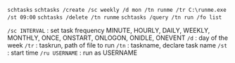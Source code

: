 `schtasks`
`schtasks /create /sc weekly /d mon /tn runme /tr C:\runme.exe /st 09:00`
`schtasks /delete /tn runme`
`schtasks /query /tn run /fo list`

`/sc INTERVAL` : set task frequency 
	 MINUTE, HOURLY, DAILY, WEEKLY, MONTHLY, ONCE, ONSTART, ONLOGON, ONIDLE, ONEVENT
`/d` : day of the week
`/tr` : taskrun, path of file to run
`/tn` : taskname, declare task name
`/st` : start time
`/ru USERNAME` : run as USERNAME